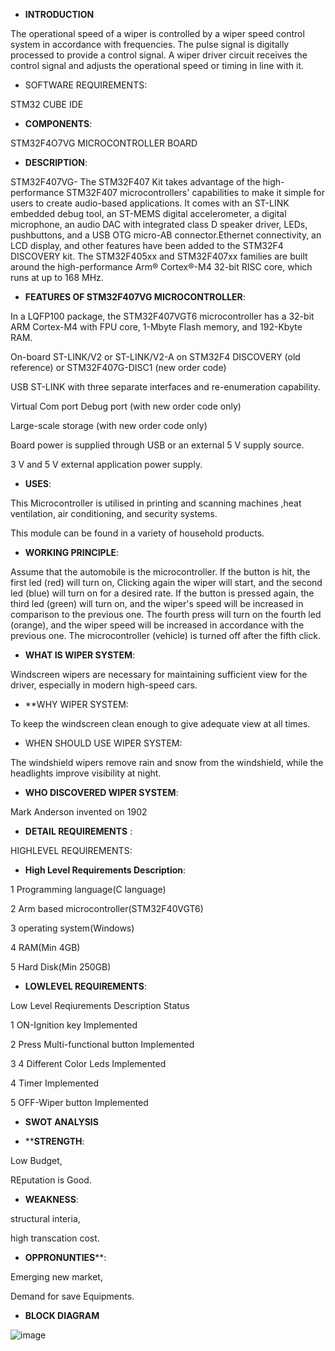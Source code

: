 
* **INTRODUCTION**

The operational speed of a wiper is controlled by a wiper speed control system in accordance with frequencies. The pulse signal is digitally processed to provide a control signal. A wiper driver circuit receives the control signal and adjusts the operational speed or timing in line with it.

* SOFTWARE REQUIREMENTS:

STM32 CUBE IDE

* **COMPONENTS**:

STM32F4O7VG MICROCONTROLLER BOARD

* **DESCRIPTION**:

STM32F407VG-
The STM32F407 Kit takes advantage of the high-performance STM32F407 microcontrollers' capabilities to make it simple for users to create audio-based applications. It comes with an ST-LINK embedded debug tool, an ST-MEMS digital accelerometer, a digital microphone, an audio DAC with integrated class D speaker driver, LEDs, pushbuttons, and a USB OTG micro-AB connector.Ethernet connectivity, an LCD display, and other features have been added to the STM32F4 DISCOVERY kit. The STM32F405xx and STM32F407xx families are built around the high-performance Arm® Cortex®-M4 32-bit RISC core, which runs at up to 168 MHz.

* **FEATURES OF STM32F407VG MICROCONTROLLER**:

In a LQFP100 package, the STM32F407VGT6 microcontroller has a 32-bit ARM Cortex-M4 with FPU core, 1-Mbyte Flash memory, and 192-Kbyte RAM.

On-board ST-LINK/V2 or ST-LINK/V2-A on STM32F4 DISCOVERY (old reference) or STM32F407G-DISC1 (new order code)

USB ST-LINK with three separate interfaces and re-enumeration capability.

Virtual Com port Debug port (with new order code only)

Large-scale storage (with new order code only)

Board power is supplied through USB or an external 5 V supply source.

3 V and 5 V external application power supply.

* **USES**:

This Microcontroller is utilised in printing and scanning machines ,heat ventilation, air conditioning, and security systems.

This module can be found in a variety of household products.

* **WORKING PRINCIPLE**:

Assume that the automobile is the microcontroller. If the button is hit, the first led (red) will turn on, Clicking again  the wiper will start, and the second led (blue) will turn on for a desired rate. If the button is pressed again, the third led (green) will turn on, and the wiper's speed will be increased in comparison to the previous one. The fourth press will turn on the fourth led (orange), and the wiper speed will be increased in accordance with the previous one. The microcontroller (vehicle) is turned off after the fifth click.


* **WHAT IS WIPER SYSTEM**:

Windscreen wipers are necessary for maintaining sufficient view for the driver, especially in modern high-speed cars.

* **WHY WIPER SYSTEM:

To keep the windscreen clean enough to give adequate view at all times.

* WHEN SHOULD USE WIPER SYSTEM:

The windshield wipers remove rain and snow from the windshield, while the headlights improve visibility at night.

* **WHO DISCOVERED WIPER SYSTEM**:

Mark Anderson invented on 1902


* **DETAIL REQUIREMENTS** :

HIGHLEVEL REQUIREMENTS:

* **High Level Requirements	Description**:

1	Programming language(C language)

2	Arm based microcontroller(STM32F40VGT6)

3	operating system(Windows)

4	RAM(Min 4GB)

5	Hard Disk(Min 250GB)


* **LOWLEVEL REQUIREMENTS**:

Low Level Reqiurements	Description	Status

1	ON-Ignition key	Implemented

2	Press Multi-functional button	Implemented

3	4 Different Color Leds	Implemented

4	Timer	Implemented

5	OFF-Wiper button	Implemented

* **SWOT ANALYSIS**

* ****STRENGTH**: 

Low Budget,

REputation is Good.

* ****WEAKNESS****:

structural interia,

high transcation cost.

* **OPPRONUNTIES****:

Emerging new market,

Demand for save Equipments.



* **BLOCK DIAGRAM**

![image](https://user-images.githubusercontent.com/101467894/168442806-dfb4b395-c578-45e9-bca8-e6f19766bd0d.png)
